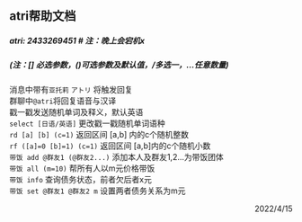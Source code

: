 ## atri帮助文档
##### atri: 2433269451 # 注：晚上会宕机x
##### (注：[] 必选参数，()可选参数及默认值，/多选一，...任意数量)

消息中带有`亚托莉` `アトリ` 将触发回复  
群聊中`@atri`将回复语音与汉译  
戳一戳发送随机单词及释义，默认英语  
`select [日语/英语]` 更改戳一戳随机单词语种  
`rd [a] [b] (c=1)` 返回区间 [a,b] 内的c个随机整数  
`rf ([a]=0 [b]=1) (c=1)` 返回区间 [a,b]内的c个随机小数  
`带饭 add @群友1 (@群友2...)` 添加本人及群友1,2...为带饭团体  
`带饭 all (m=10)` 帮所有人以m元价格带饭  
`带饭 info` 查询债务状态，前者欠后者x元  
`带饭 set @群友1 @群友2 m` 设置两者债务关系为m元  
<p align="right">2022/4/15</p>
